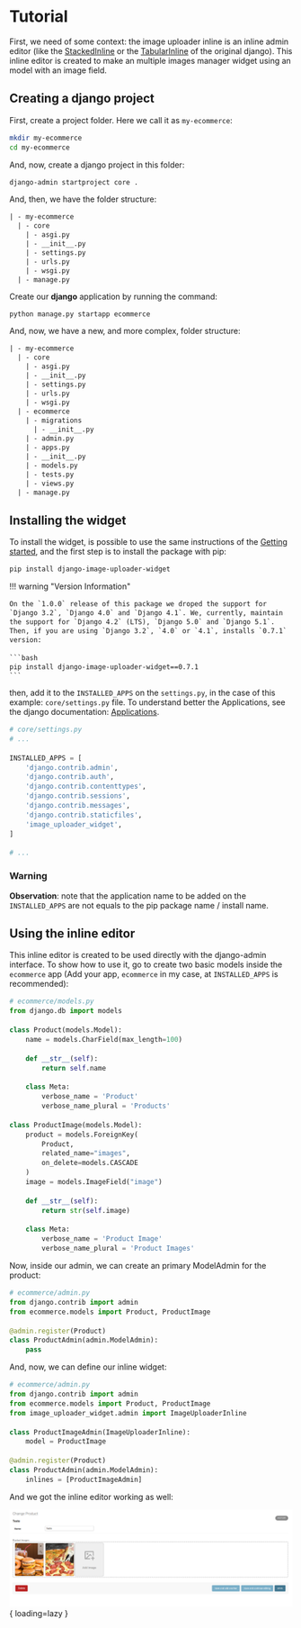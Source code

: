 # Tutorial

First, we need of some context: the image uploader inline is an inline admin editor (like the [StackedInline](https://docs.djangoproject.com/en/4.0/ref/contrib/admin/#django.contrib.admin.StackedInline) or the [TabularInline](https://docs.djangoproject.com/en/4.0/ref/contrib/admin/#django.contrib.admin.TabularInline) of the original django). This inline editor is created to make an multiple images manager widget using an model with an image field.

## Creating a django project

First, create a project folder. Here we call it as `my-ecommerce`:

```bash
mkdir my-ecommerce
cd my-ecommerce
```

And, now, create a django project in this folder:

```bash
django-admin startproject core .
```

And, then, we have the folder structure:

```
| - my-ecommerce
  | - core
    | - asgi.py
    | - __init__.py
    | - settings.py
    | - urls.py
    | - wsgi.py
  | - manage.py
```

Create our **django** application by running the command:

```
python manage.py startapp ecommerce
```

And, now, we have a new, and more complex, folder structure:

```
| - my-ecommerce
  | - core
    | - asgi.py
    | - __init__.py
    | - settings.py
    | - urls.py
    | - wsgi.py
  | - ecommerce
    | - migrations
      | - __init__.py
    | - admin.py
    | - apps.py
    | - __init__.py
    | - models.py
    | - tests.py
    | - views.py
  | - manage.py
```

## Installing the widget

To install the widget, is possible to use the same instructions of the [Getting started](../index.md), and the first step is to install the package with pip:

```bash
pip install django-image-uploader-widget
```

!!! warning "Version Information"

    On the `1.0.0` release of this package we droped the support for `Django 3.2`, `Django 4.0` and `Django 4.1`. We, currently, maintain the support for `Django 4.2` (LTS), `Django 5.0` and `Django 5.1`. Then, if you are using `Django 3.2`, `4.0` or `4.1`, installs `0.7.1` version:

    ```bash
    pip install django-image-uploader-widget==0.7.1
    ```

then, add it to the `INSTALLED_APPS` on the `settings.py`, in the case of this example: `core/settings.py` file. To understand better the Applications, see the django documentation: [Applications](https://docs.djangoproject.com/en/3.2/ref/applications/).

```python
# core/settings.py
# ...

INSTALLED_APPS = [
    'django.contrib.admin',
    'django.contrib.auth',
    'django.contrib.contenttypes',
    'django.contrib.sessions',
    'django.contrib.messages',
    'django.contrib.staticfiles',
    'image_uploader_widget',
]

# ...
```

### Warning

**Observation**: note that the application name to be added on the `INSTALLED_APPS` are not equals to the pip package name / install name.

## Using the inline editor

This inline editor is created to be used directly with the django-admin interface. To show how to use it, go to create two basic models inside the `ecommerce` app (Add your app, `ecommerce` in my case, at `INSTALLED_APPS` is recommended):

```python
# ecommerce/models.py
from django.db import models

class Product(models.Model):
    name = models.CharField(max_length=100)

    def __str__(self):
        return self.name

    class Meta:
        verbose_name = 'Product'
        verbose_name_plural = 'Products'

class ProductImage(models.Model):
    product = models.ForeignKey(
        Product,
        related_name="images",
        on_delete=models.CASCADE
    )
    image = models.ImageField("image")

    def __str__(self):
        return str(self.image)

    class Meta:
        verbose_name = 'Product Image'
        verbose_name_plural = 'Product Images'
```

Now, inside our admin, we can create an primary ModelAdmin for the product:

```python
# ecommerce/admin.py
from django.contrib import admin
from ecommerce.models import Product, ProductImage

@admin.register(Product)
class ProductAdmin(admin.ModelAdmin):
    pass
```

And, now, we can define our inline widget:

```python
# ecommerce/admin.py
from django.contrib import admin
from ecommerce.models import Product, ProductImage
from image_uploader_widget.admin import ImageUploaderInline

class ProductImageAdmin(ImageUploaderInline):
    model = ProductImage

@admin.register(Product)
class ProductAdmin(admin.ModelAdmin):
    inlines = [ProductImageAdmin]
```

And we got the inline editor working as well:

<div class="images-container" markdown="block">

![Image Uploader Widget](./images/admin_demo.png){ loading=lazy }

</div>
